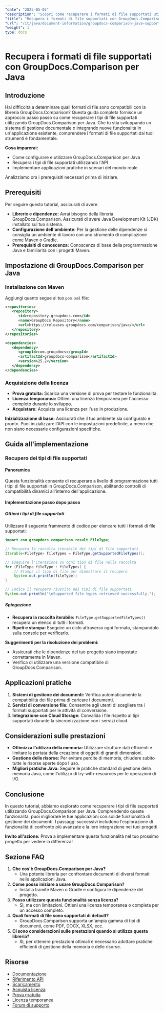 ```yaml
---
"date": "2025-05-05"
"description": "Scopri come recuperare i formati di file supportati utilizzando GroupDocs.Comparison per Java. Segui questo tutorial passo passo per migliorare i tuoi sistemi di gestione documentale."
"title": "Recupera i formati di file supportati con GroupDocs.Comparison per Java&#58; una guida completa"
"url": "/it/java/document-information/groupdocs-comparison-java-supported-formats/"
"weight": 1
type: docs
---
```

# Recupera i formati di file supportati con GroupDocs.Comparison per Java

## Introduzione

Hai difficoltà a determinare quali formati di file sono compatibili con la libreria GroupDocs.Comparison? Questa guida completa fornisce un approccio passo passo su come recuperare i tipi di file supportati utilizzando GroupDocs.Comparison per Java. Che tu stia sviluppando un sistema di gestione documentale o integrando nuove funzionalità in un'applicazione esistente, comprendere i formati di file supportati dai tuoi strumenti è fondamentale.

**Cosa imparerai:**
- Come configurare e utilizzare GroupDocs.Comparison per Java
- Recupera i tipi di file supportati utilizzando l'API
- Implementare applicazioni pratiche in scenari del mondo reale

Analizziamo ora i prerequisiti necessari prima di iniziare.

## Prerequisiti

Per seguire questo tutorial, assicurati di avere:

- **Librerie e dipendenze:** Avrai bisogno della libreria GroupDocs.Comparison. Assicurati di avere Java Development Kit (JDK) installato sul tuo sistema.
- **Configurazione dell'ambiente:** Per la gestione delle dipendenze si consiglia un ambiente di lavoro con uno strumento di compilazione come Maven o Gradle.
- **Prerequisiti di conoscenza:** Conoscenza di base della programmazione Java e familiarità con i progetti Maven.

## Impostazione di GroupDocs.Comparison per Java

### Installazione con Maven

Aggiungi quanto segue al tuo `pom.xml` file:

```xml
<repositories>
   <repository>
      <id>repository.groupdocs.com</id>
      <name>GroupDocs Repository</name>
      <url>https://releases.groupdocs.com/comparison/java/</url>
   </repository>
</repositories>

<dependencies>
   <dependency>
      <groupId>com.groupdocs</groupId>
      <artifactId>groupdocs-comparison</artifactId>
      <version>25.2</version>
   </dependency>
</dependencies>
```

### Acquisizione della licenza

- **Prova gratuita:** Scarica una versione di prova per testare le funzionalità.
- **Licenza temporanea:** Ottieni una licenza temporanea per l'accesso completo durante lo sviluppo.
- **Acquistare:** Acquista una licenza per l'uso in produzione.

**Inizializzazione di base:**
Assicurati che il tuo ambiente sia configurato e pronto. Puoi inizializzare l'API con le impostazioni predefinite, a meno che non siano necessarie configurazioni specifiche.

## Guida all'implementazione

### Recupero dei tipi di file supportati

#### Panoramica
Questa funzionalità consente di recuperare a livello di programmazione tutti i tipi di file supportati in GroupDocs.Comparison, abilitando controlli di compatibilità dinamici all'interno dell'applicazione.

#### Implementazione passo dopo passo

##### Ottieni i tipi di file supportati

Utilizzare il seguente frammento di codice per elencare tutti i formati di file supportati:

```java
import com.groupdocs.comparison.result.FileType;

// Recupera la raccolta iterabile dei tipi di file supportati
Iterable<FileType> fileTypes = FileType.getSupportedFileTypes();

// Eseguire l'iterazione su ogni tipo di file nella raccolta
for (FileType fileType : fileTypes) {
    // Stampa il tipo di file per dimostrare il recupero
    System.out.println(fileType);
}

// Indica il recupero riuscito dei tipi di file supportati
System.out.println("\nSupported file types retrieved successfully.");
```

##### Spiegazione
- **Recupera la raccolta iterabile:** `FileType.getSupportedFileTypes()` recupera un elenco di tutti i formati.
- **Ripeti e stampa:** Eseguire un ciclo attraverso ogni formato, stampandolo sulla console per verificarlo.

**Suggerimenti per la risoluzione dei problemi:**
- Assicurati che le dipendenze del tuo progetto siano impostate correttamente in Maven.
- Verifica di utilizzare una versione compatibile di GroupDocs.Comparison.

## Applicazioni pratiche

1. **Sistemi di gestione dei documenti:** Verifica automaticamente la compatibilità dei file prima di caricare i documenti.
2. **Servizi di conversione file:** Consentire agli utenti di scegliere tra i formati supportati per le attività di conversione.
3. **Integrazione con Cloud Storage:** Convalida i file rispetto ai tipi supportati durante la sincronizzazione con i servizi cloud.

## Considerazioni sulle prestazioni

- **Ottimizza l'utilizzo della memoria:** Utilizzare strutture dati efficienti e limitare la portata della creazione di oggetti di grandi dimensioni.
- **Gestione delle risorse:** Per evitare perdite di memoria, chiudere subito tutte le risorse aperte dopo l'uso.
- **Migliori pratiche Java:** Seguire le pratiche standard di gestione della memoria Java, come l'utilizzo di try-with-resources per le operazioni di I/O.

## Conclusione

In questo tutorial, abbiamo esplorato come recuperare i tipi di file supportati utilizzando GroupDocs.Comparison per Java. Comprendendo queste funzionalità, puoi migliorare le tue applicazioni con solide funzionalità di gestione dei documenti. I passaggi successivi includono l'esplorazione di funzionalità di confronto più avanzate e la loro integrazione nei tuoi progetti.

**Invito all'azione:** Prova a implementare questa funzionalità nel tuo prossimo progetto per vedere la differenza!

## Sezione FAQ

1. **Che cos'è GroupDocs.Comparison per Java?**
   - Una potente libreria per confrontare documenti di diversi formati nelle applicazioni Java.
2. **Come posso iniziare a usare GroupDocs.Comparison?**
   - Installa tramite Maven o Gradle e configura le dipendenze del progetto.
3. **Posso utilizzare questa funzionalità senza licenza?**
   - Sì, ma con limitazioni. Ottieni una licenza temporanea o completa per un accesso completo.
4. **Quali formati di file sono supportati di default?**
   - GroupDocs.Comparison supporta un'ampia gamma di tipi di documenti, come PDF, DOCX, XLSX, ecc.
5. **Ci sono considerazioni sulle prestazioni quando si utilizza questa libreria?**
   - Sì, per ottenere prestazioni ottimali è necessario adottare pratiche efficienti di gestione della memoria e delle risorse.

## Risorse

- [Documentazione](https://docs.groupdocs.com/comparison/java/)
- [Riferimento API](https://reference.groupdocs.com/comparison/java/)
- [Scaricamento](https://releases.groupdocs.com/comparison/java/)
- [Acquista licenza](https://purchase.groupdocs.com/buy)
- [Prova gratuita](https://releases.groupdocs.com/comparison/java/)
- [Licenza temporanea](https://purchase.groupdocs.com/temporary-license/)
- [Forum di supporto](https://forum.groupdocs.com/c/comparison)